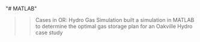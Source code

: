"# MATLAB" 


>> Cases in OR: Hydro Gas Simulation
    built a simulation in MATLAB to determine the optimal gas storage plan for an Oakville Hydro case study
